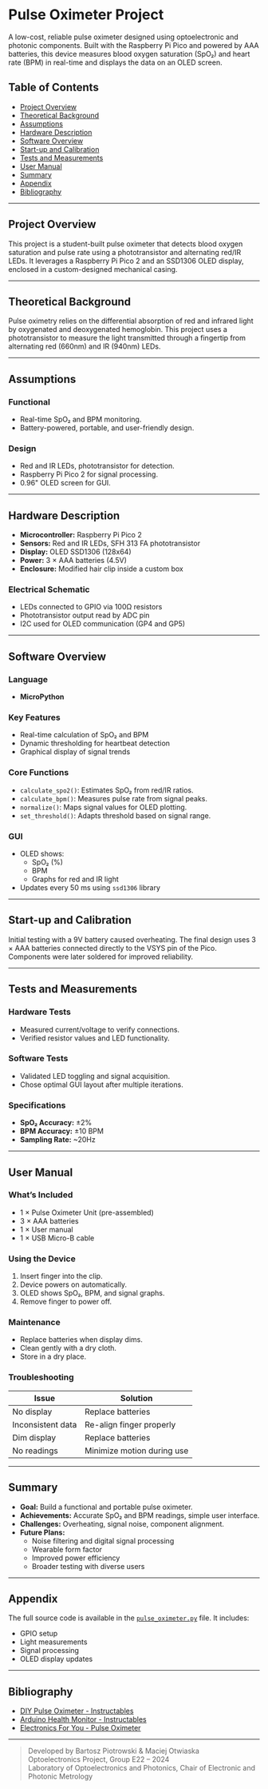 # Pulse Oximeter Project

A low-cost, reliable pulse oximeter designed using optoelectronic and photonic components. Built with the Raspberry Pi Pico and powered by AAA batteries, this device measures blood oxygen saturation (SpO₂) and heart rate (BPM) in real-time and displays the data on an OLED screen.

## Table of Contents

- [Project Overview](#project-overview)
- [Theoretical Background](#theoretical-background)
- [Assumptions](#assumptions)
- [Hardware Description](#hardware-description)
- [Software Overview](#software-overview)
- [Start-up and Calibration](#start-up-and-calibration)
- [Tests and Measurements](#tests-and-measurements)
- [User Manual](#user-manual)
- [Summary](#summary)
- [Appendix](#appendix)
- [Bibliography](#bibliography)

---

## Project Overview

This project is a student-built pulse oximeter that detects blood oxygen saturation and pulse rate using a phototransistor and alternating red/IR LEDs. It leverages a Raspberry Pi Pico 2 and an SSD1306 OLED display, enclosed in a custom-designed mechanical casing.

---

## Theoretical Background

Pulse oximetry relies on the differential absorption of red and infrared light by oxygenated and deoxygenated hemoglobin. This project uses a phototransistor to measure the light transmitted through a fingertip from alternating red (660nm) and IR (940nm) LEDs.

---

## Assumptions

### Functional
- Real-time SpO₂ and BPM monitoring.
- Battery-powered, portable, and user-friendly design.

### Design
- Red and IR LEDs, phototransistor for detection.
- Raspberry Pi Pico 2 for signal processing.
- 0.96" OLED screen for GUI.

---

## Hardware Description

- **Microcontroller:** Raspberry Pi Pico 2
- **Sensors:** Red and IR LEDs, SFH 313 FA phototransistor
- **Display:** OLED SSD1306 (128x64)
- **Power:** 3 × AAA batteries (4.5V)
- **Enclosure:** Modified hair clip inside a custom box

### Electrical Schematic

- LEDs connected to GPIO via 100Ω resistors
- Phototransistor output read by ADC pin
- I2C used for OLED communication (GP4 and GP5)

---

## Software Overview

### Language
- **MicroPython**

### Key Features
- Real-time calculation of SpO₂ and BPM
- Dynamic thresholding for heartbeat detection
- Graphical display of signal trends

### Core Functions
- `calculate_spo2()`: Estimates SpO₂ from red/IR ratios.
- `calculate_bpm()`: Measures pulse rate from signal peaks.
- `normalize()`: Maps signal values for OLED plotting.
- `set_threshold()`: Adapts threshold based on signal range.

### GUI
- OLED shows:
  - SpO₂ (%)
  - BPM
  - Graphs for red and IR light
- Updates every 50 ms using `ssd1306` library

---

## Start-up and Calibration

Initial testing with a 9V battery caused overheating. The final design uses 3 × AAA batteries connected directly to the VSYS pin of the Pico. Components were later soldered for improved reliability.

---

## Tests and Measurements

### Hardware Tests
- Measured current/voltage to verify connections.
- Verified resistor values and LED functionality.

### Software Tests
- Validated LED toggling and signal acquisition.
- Chose optimal GUI layout after multiple iterations.

### Specifications

- **SpO₂ Accuracy:** ±2%
- **BPM Accuracy:** ±10 BPM
- **Sampling Rate:** ~20Hz

---

## User Manual

### What’s Included
- 1 × Pulse Oximeter Unit (pre-assembled)
- 3 × AAA batteries
- 1 × User manual
- 1 × USB Micro-B cable

### Using the Device
1. Insert finger into the clip.
2. Device powers on automatically.
3. OLED shows SpO₂, BPM, and signal graphs.
4. Remove finger to power off.

### Maintenance
- Replace batteries when display dims.
- Clean gently with a dry cloth.
- Store in a dry place.

### Troubleshooting

| Issue                | Solution                       |
|---------------------|--------------------------------|
| No display          | Replace batteries              |
| Inconsistent data   | Re-align finger properly       |
| Dim display         | Replace batteries              |
| No readings         | Minimize motion during use     |

---

## Summary

- **Goal:** Build a functional and portable pulse oximeter.
- **Achievements:** Accurate SpO₂ and BPM readings, simple user interface.
- **Challenges:** Overheating, signal noise, component alignment.
- **Future Plans:**
  - Noise filtering and digital signal processing
  - Wearable form factor
  - Improved power efficiency
  - Broader testing with diverse users

---

## Appendix

The full source code is available in the [`pulse_oximeter.py`](./pulse_oximeter.py) file. It includes:

- GPIO setup
- Light measurements
- Signal processing
- OLED display updates

---

## Bibliography

- [DIY Pulse Oximeter - Instructables](https://www.instructables.com/DIY-Pulse-Oximeter/)
- [Arduino Health Monitor - Instructables](https://www.instructables.com/Arduino-Based-Pulse-Oximeter-Health-Monitoring/)
- [Electronics For You - Pulse Oximeter](https://www.electronicsforu.com/electronics-projects/hardware-diy/pulse-oximeter-back-pack)

---

> Developed by Bartosz Piotrowski & Maciej Otwiaska  
> Optoelectronics Project, Group E22 – 2024  
> Laboratory of Optoelectronics and Photonics, Chair of Electronic and Photonic Metrology

